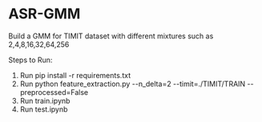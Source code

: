 # ASR-GMM
Build a GMM for TIMIT dataset with different mixtures such as 2,4,8,16,32,64,256

Steps to Run:
1. Run pip install -r requirements.txt
2. Run python feature_extraction.py --n_delta=2 --timit=./TIMIT/TRAIN --preprocessed=False
3. Run train.ipynb
4. Run test.ipynb
